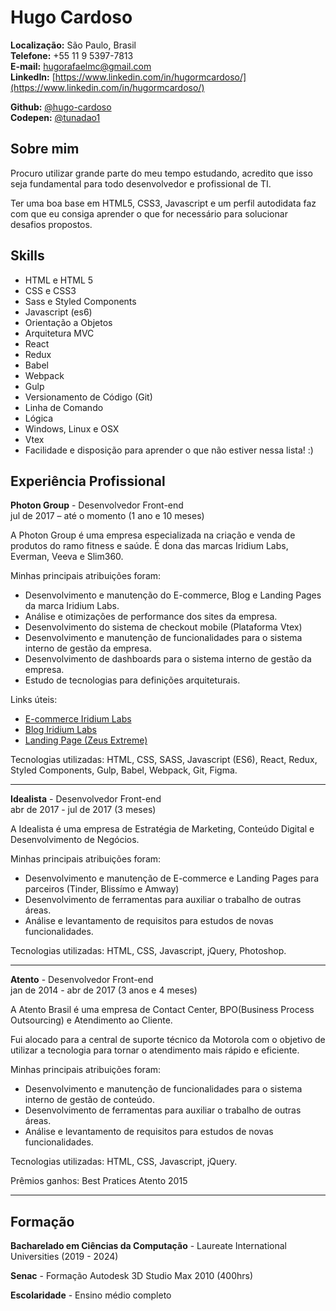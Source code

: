 # Hugo Cardoso

**Localização:** São Paulo, Brasil  
**Telefone:** +55 11 9 5397-7813  
**E-mail:** [hugorafaelmc@gmail.com](mailto:hugorafaelmc@gmail.com)  
**LinkedIn:** [https://www.linkedin.com/in/hugormcardoso/](https://www.linkedin.com/in/hugormcardoso/)  

**Github:** [@hugo-cardoso](https://github.com/hugo-cardoso)  
**Codepen:** [@tunadao1](http://codepen.io/tunadao1/)  

## Sobre mim

Procuro utilizar grande parte do meu tempo estudando, acredito que isso seja fundamental para todo desenvolvedor e profissional de TI. 

Ter uma boa base em HTML5, CSS3, Javascript e um perfil autodidata faz com que eu consiga aprender o que for necessário para solucionar desafios propostos.
## Skills

- HTML e HTML 5
- CSS e CSS3
- Sass e Styled Components
- Javascript (es6)
- Orientação a Objetos
- Arquitetura MVC
- React
- Redux
- Babel
- Webpack
- Gulp
- Versionamento de Código (Git)
- Linha de Comando
- Lógica
- Windows, Linux e OSX
- Vtex
- Facilidade e disposição para aprender o que não estiver nessa lista! :)

## Experiência Profissional

**Photon Group** - Desenvolvedor Front-end  
jul de 2017 – até o momento  (1 ano e 10 meses)

A Photon Group é uma empresa especializada na criação e venda de produtos do ramo fitness e saúde. É dona das marcas Iridium Labs, Everman, Veeva e Slim360.

Minhas principais atribuições foram:
- Desenvolvimento e manutenção do E-commerce, Blog e Landing Pages da marca Iridium Labs.
- Análise e otimizações de performance dos sites da empresa.
- Desenvolvimento do sistema de checkout mobile (Plataforma Vtex)
- Desenvolvimento e manutenção de funcionalidades para o sistema interno de gestão da empresa.
- Desenvolvimento de dashboards para o sistema interno de gestão da empresa.
- Estudo de tecnologias para definições arquiteturais.

Links úteis:
- [E-commerce Iridium Labs](https://www.iridiumlabs.com.br/)
- [Blog Iridium Labs](https://www.feitodeiridium.com.br/)
- [Landing Page (Zeus Extreme)](https://zeusextreme.com.br/)

Tecnologias utilizadas: HTML, CSS, SASS, Javascript (ES6), React, Redux, Styled Components, Gulp, Babel, Webpack, Git, Figma.

---

**Idealista** - Desenvolvedor Front-end  
abr de 2017 - jul de 2017 (3 meses)

A Idealista é uma empresa de Estratégia de Marketing, Conteúdo Digital e Desenvolvimento de Negócios.

Minhas principais atribuições foram:
- Desenvolvimento e manutenção de E-commerce e Landing Pages para parceiros (Tinder, Blissímo e Amway)
- Desenvolvimento de ferramentas para auxiliar o trabalho de outras áreas.
- Análise e levantamento de requisitos para estudos de novas funcionalidades.

Tecnologias utilizadas: HTML, CSS, Javascript, jQuery, Photoshop.

---

**Atento** - Desenvolvedor Front-end  
jan de 2014 - abr de 2017 (3 anos e 4 meses)

A Atento Brasil é uma empresa de Contact Center, BPO(Business Process Outsourcing) e Atendimento ao Cliente.

Fui alocado para a central de suporte técnico da Motorola com o objetivo de utilizar a tecnologia para tornar o atendimento mais rápido e eficiente.

Minhas principais atribuições foram:
- Desenvolvimento e manutenção de funcionalidades para o sistema interno de gestão de conteúdo.
- Desenvolvimento de ferramentas para auxiliar o trabalho de outras áreas.
- Análise e levantamento de requisitos para estudos de novas funcionalidades.

Tecnologias utilizadas: HTML, CSS, Javascript, jQuery.

Prêmios ganhos: Best Pratices Atento 2015

---

## Formação

**Bacharelado em Ciências da Computação** - Laureate International Universities (2019 - 2024)  

**Senac** - Formação Autodesk 3D Studio Max 2010 (400hrs)  

**Escolaridade** - Ensino médio completo
